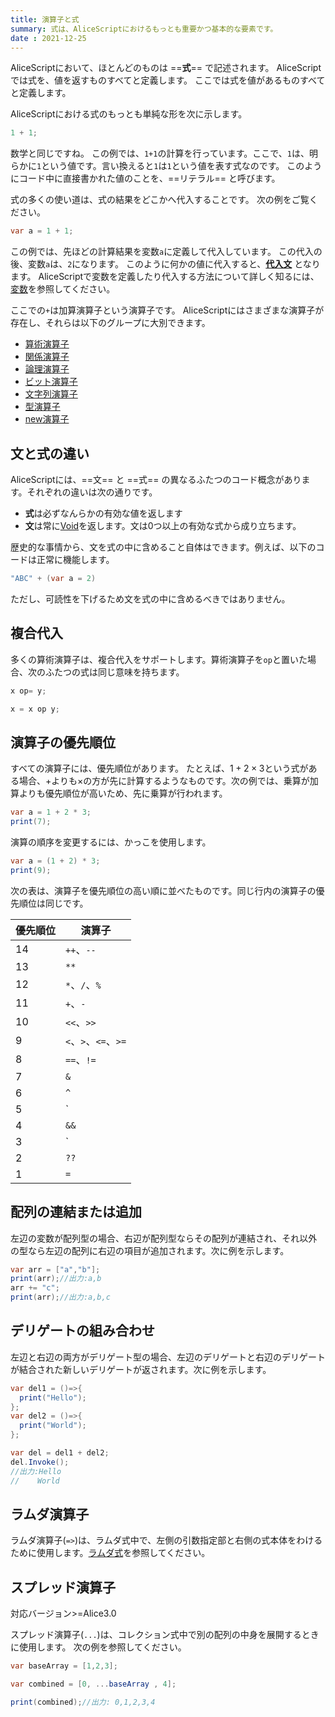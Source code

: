 ```yaml
---
title: 演算子と式
summary: 式は、AliceScriptにおけるもっとも重要かつ基本的な要素です。
date : 2021-12-25
---
```


AliceScriptにおいて、ほとんどのものは ==**式**== で記述されます。
AliceScriptでは式を、値を返すものすべてと定義します。
ここでは式を値があるものすべてと定義します。

AliceScriptにおける式のもっとも単純な形を次に示します。

```cs title="AliceScript"
1 + 1;
```

数学と同じですね。
この例では、`1+1`の計算を行っています。ここで、`1`は、明らかに`1`という値です。言い換えると`1`は`1`という値を表す式なのです。 このようにコード中に直接書かれた値のことを、==リテラル== と呼びます。

式の多くの使い道は、式の結果をどこかへ代入することです。
次の例をご覧ください。

```cs title="AliceScript"
var a = 1 + 1;
```

この例では、先ほどの計算結果を変数`a`に定義して代入しています。
この代入の後、変数`a`は、`2`になります。
このように何かの値に代入すると、**[代入文](./statement.md)** となります。
AliceScriptで変数を定義したり代入する方法について詳しく知るには、[変数](./variable.md)を参照してください。

ここでの`+`は加算演算子という演算子です。
AliceScriptにはさまざまな演算子が存在し、それらは以下のグループに大別できます。

- [算術演算子](./arithmetic-operators.md)
- [関係演算子](./relational-operators.md)
- [論理演算子](./logical-operators.md)
- [ビット演算子](./bitwise-operators.md)
- [文字列演算子](./string-operators.md)
- [型演算子](./type-operators.md)
- [new演算子](./new-operator.md)

## 文と式の違い

AliceScriptには、==文== と ==式== の異なるふたつのコード概念があります。それぞれの違いは次の通りです。

- **式**は必ずなんらかの有効な値を返します
- **文**は常に[Void](../../api/void/index.md)を返します。文は0つ以上の有効な式から成り立ちます。

歴史的な事情から、文を式の中に含めること自体はできます。例えば、以下のコードは正常に機能します。

```cs title="AliceScript"
"ABC" + (var a = 2)
```

ただし、可読性を下げるため文を式の中に含めるべきではありません。

## 複合代入
多くの算術演算子は、複合代入をサポートします。算術演算子を`op`と置いた場合、次のふたつの式は同じ意味を持ちます。

```cs title="AliceScript"
x op= y;
```

```cs title="AliceScript"
x = x op y;
```

## 演算子の優先順位
すべての演算子には、優先順位があります。
たとえば、$1 + 2 \times 3$という式がある場合、$+$よりも$\times$の方が先に計算するようなものです。次の例では、乗算が加算よりも優先順位が高いため、先に乗算が行われます。

```cs title="AliceScript"
var a = 1 + 2 * 3;
print(7);
```

演算の順序を変更するには、かっこを使用します。

```cs title="AliceScript"
var a = (1 + 2) * 3;
print(9);
```

次の表は、演算子を優先順位の高い順に並べたものです。同じ行内の演算子の優先順位は同じです。

|優先順位|演算子|
|---|---|
|14|`++`、`--`|
|13|`**`|
|12|`*`、`/`、`%`|
|11|`+`、`-`|
|10|`<<`、`>>`|
|9|`<`、`>`、`<=`、`>=`|
|8|`==`、`!=`|
|7|`&`|
|6|`^`|
|5|`|`|
|4|`&&`|
|3|`||`|
|2|`??`|
|1|`=`|

## 配列の連結または追加
左辺の変数が配列型の場合、右辺が配列型ならその配列が連結され、それ以外の型なら左辺の配列に右辺の項目が追加されます。次に例を示します。

```cs title="AliceScript"
var arr = ["a","b"];
print(arr);//出力:a,b
arr += "c";
print(arr);//出力:a,b,c
```

## デリゲートの組み合わせ
左辺と右辺の両方がデリゲート型の場合、左辺のデリゲートと右辺のデリゲートが結合された新しいデリゲートが返されます。次に例を示します。

```cs title="AliceScript"
var del1 = ()=>{
  print("Hello");
};
var del2 = ()=>{
  print("World");
};

var del = del1 + del2;
del.Invoke();
//出力:Hello
//    World
```

## ラムダ演算子
ラムダ演算子(`=>`)は、ラムダ式中で、左側の引数指定部と右側の式本体をわけるために使用します。[ラムダ式](../delegate)を参照してください。


## スプレッド演算子
<span class="badge bg-success">対応バージョン>=Alice3.0</span>

スプレッド演算子(`...`)は、コレクション式中で別の配列の中身を展開するときに使用します。
次の例を参照してください。

```cs title="AliceScript"
var baseArray = [1,2,3];

var combined = [0, ...baseArray , 4];

print(combined);//出力: 0,1,2,3,4
```
